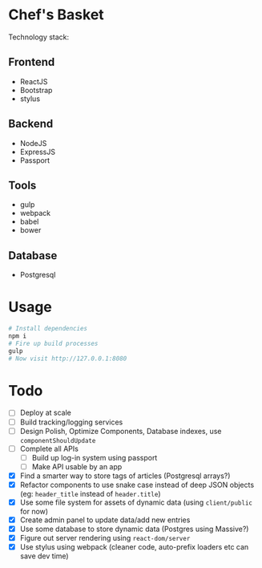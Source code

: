 # Chef's Basket
Technology stack: 
## Frontend
* ReactJS
* Bootstrap
* stylus

## Backend
* NodeJS
* ExpressJS
* Passport

## Tools
* gulp
* webpack 
* babel
* bower

## Database
* Postgresql

# Usage
```bash
# Install dependencies
npm i
# Fire up build processes
gulp
# Now visit http://127.0.0.1:8080
```

# Todo
* [ ] Deploy at scale
* [ ] Build tracking/logging services
* [ ] Design Polish, Optimize Components, Database indexes, use `componentShouldUpdate` 
* [ ] Complete all APIs
  * [ ] Build up log-in system using passport
  * [ ] Make API usable by an app
* [x] Find a smarter way to store tags of articles (Postgresql arrays?)
* [x] Refactor components to use snake case instead of deep JSON objects (eg: `header_title` instead of `header.title`)
* [x] Use some file system for assets of dynamic data (using `client/public` for now)
* [x] Create admin panel to update data/add new entries
* [x] Use some database to store dynamic data (Postgres using Massive?)
* [x] Figure out server rendering using `react-dom/server`
* [x] Use stylus using webpack (cleaner code, auto-prefix loaders etc can save dev time)
